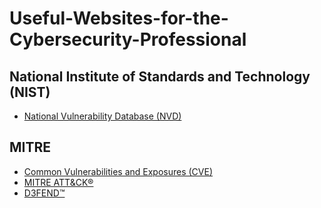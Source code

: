 # Useful-Websites-for-the-Cybersecurity-Professional
## National Institute of Standards and Technology (NIST)
 - [National Vulnerability Database (NVD)](https://nvd.nist.gov/)
## MITRE
- [Common Vulnerabilities and Exposures (CVE)](https://cve.mitre.org/)
- [MITRE ATT&CK®](https://attack.mitre.org/)
- [D3FEND™](https://d3fend.mitre.org/)
